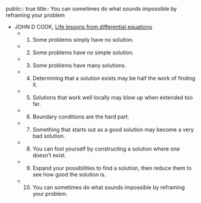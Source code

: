 public:: true
title:: You can sometimes do what sounds impossible by reframing your problem

- JOHN D COOK, [Life lessons from differential equations](https://www.johndcook.com/blog/2015/07/23/life-lessons-from-differential-equations/)
	- 1. Some problems simply have no solution.
	- 2. Some problems have no simple solution.
	- 3. Some problems have many solutions.
	- 4. Determining that a solution exists may be half the work of finding it.
	- 5. Solutions that work well locally may blow up when extended too far.
	- 6. Boundary conditions are the hard part.
	- 7. Something that starts out as a good solution may become a very bad solution.
	- 8. You can fool yourself by constructing a solution where one doesn’t exist.
	- 9. Expand your possibilities to find a solution, then reduce them to see how good the solution is.
	- 10. You can sometimes do what sounds impossible by reframing your problem.